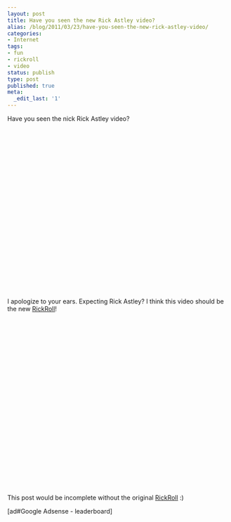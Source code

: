 ```yaml
---
layout: post
title: Have you seen the new Rick Astley video?
alias: /blog/2011/03/23/have-you-seen-the-new-rick-astley-video/
categories:
- Internet
tags:
- fun
- rickroll
- video
status: publish
type: post
published: true
meta:
  _edit_last: '1'
---
```

Have you seen the nick Rick Astley video?
<object width="480" height="385"><param name="movie" value="http://www.youtube.com/v/CD2LRROpph0&autoplay=true&loop=1" /><param name="allowFullScreen" value="true" /><param name="allowscriptaccess" value="always" /><embed type="application/x-shockwave-flash" width="480" height="385" src="http://www.youtube.com/v/CD2LRROpph0&autoplay=true&loop=1" allowscriptaccess="always" allowfullscreen="true"></embed></object>



I apologize to your ears. Expecting Rick Astley? I think this video should be the new <a href="http://www.youtube.com/watch?v=CD2LRROpph0" target="_blank">RickRoll</a>!



<object width="480" height="385"><param name="movie" value="http://www.youtube.com/v/oHg5SJYRHA0&amp;hl=en_US&amp;fs=1&amp;" /><param name="allowFullScreen" value="true" /><param name="allowscriptaccess" value="always" /><embed type="application/x-shockwave-flash" width="480" height="385" src="http://www.youtube.com/v/oHg5SJYRHA0&amp;hl=en_US&amp;fs=1&amp;" allowscriptaccess="always" allowfullscreen="true"></embed></object>

This post would be incomplete without the original <a href="http://en.wikipedia.org/wiki/Rickrolling" target="_blank">RickRoll</a> :)


[ad#Google Adsense - leaderboard]
